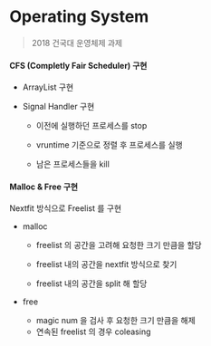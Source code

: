 # Operating System



> 2018 건국대 운영체제 과제



#### CFS (Completly Fair Scheduler) 구현

- ArrayList 구현

- Signal Handler 구현

  - 이전에 실행하던 프로세스를 stop

  - vruntime 기준으로 정렬 후 프로세스를 실행

  - 남은 프로세스들을 kill


#### Malloc & Free 구현

Nextfit 방식으로 Freelist 를 구현

- malloc

  - freelist 의 공간을 고려해 요청한 크기 만큼을 할당

  - freelist 내의 공간을 nextfit 방식으로 찾기

  - freelist 내의 공간을 split 해 할당

- free

  - magic num 을 검사 후 요청한 크기 만큼을 해제
  - 연속된 freelist 의 경우 coleasing 